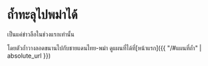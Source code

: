 ---
---

# ถ้ำทะลุไปพม่าได้

เป็นแค่ข่าวลือในช่วงแรกเท่านั้น

โดยตัวถ้ำวางลอดขนานไปกับชายแดนไทย-พม่า ดูแผนที่ได้ที่[หน้าแรก]({{ "/#แผนที่ถ้ำ" | absolute_url }})